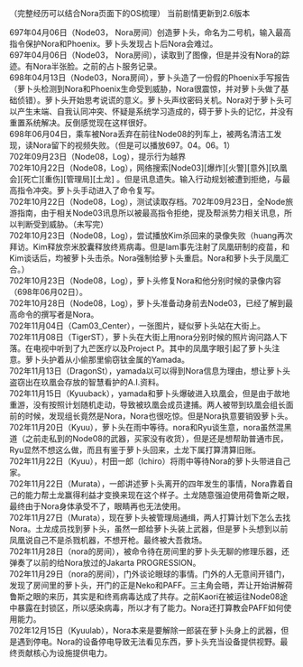 （完整经历可以结合Nora页面下的OS梳理） 
当前剧情更新到2.6版本  
  
697年04月06日（Node03， Nora房间）创造萝卜头，命名为二号机，输入最高指令保护Nora和Phoenix。萝卜头发现占卜后Nora会难过。  
697年04月06日（Node03， Nora房间），读取到了图像，但是并没有Nora的踪迹。有Nora半张脸。之前的占卜服务记录。  
698年04月13日（Node03，Nora房间），萝卜头造了一份假的Phoenix手写报告（萝卜头检测到Nora和Phoenix生命受到威胁，Nora很震惊，并对萝卜头做了基础侦错）。萝卜头开始思考说谎的意义。萝卜头声纹密码关机。Nora对于萝卜头可以产生末端、自我认同冲突、怀疑是系统学习造成的，碍于萝卜头的记忆，并没有重置系统解决。反倒感觉现在这样很好。  
698年06月04日，乘车被Nora丢弃在前往Node08的列车上，被两名清洁工发现，读Nora留下的视频失败。（但是可以播放697。04。06。1）  
702年09月23日（Node08，Log），提示行为越界  
702年10月22日（Node08，Log），网络搜索\[Node03\]\[爆炸\]\[火警\]\[意外\]\[玖凰会\]\[死亡\]\[重伤\]\[管理局\]\[土龙\]  。但是讯息遗失。输入行动规划被遭到拒绝，与最高指令冲突。萝卜头手动进入了命令复写。  
702年10月22日（Node08，Log），测试读取存档。702年09月23日，全Node旅游指南，由于相关Node03讯息所以被最高指令拒绝，提及帮派势力相关讯息，所以判断受到威胁。（未写完）  
702年10月23日（Node08，Log），尝试播放Kim杀回来的录像失败（huang再次拜访。Kim释放奈米胶囊释放终焉病毒。但是lam事先注射了凤凰研制的疫苗，和Kim谈话后，均被萝卜头击杀。Nora强制给萝卜头重启。Nora和萝卜头于凤凰汇合。）  
702年10月23日（Node08，Log），萝卜头修复Nora和他分别时候的录像内容（698年06月02日）。  
702年10月28日（Node08，Log），萝卜头准备动身前去Node03，已经了解到最高命令的撰写者是Nora。  
702年11月04日（Cam03_Center），一张图片，疑似萝卜头站在大街上。  
702年11月08日（TigerST），萝卜头在大街上用nora分别时候的照片询问路人下落。在电视中听到了九芒医疗以及Project   P。其中的凤凰字眼引起了萝卜头注意。萝卜头护着从小偷那里偷窃钛金属的Yamada。  
702年11月13日（DragonSt），yamada以可以得到Nora信息为理由，想让萝卜头盗窃出在玖凰会存放的智慧看护的A.I.资料。  
702年11月15日（Kyuuback），yamada和萝卜头爆破进入玖凰会，但是由于故地重游，没有按照计划随机走动，导致被玖凰会成员逮捕。两人被带到玖凰会组长面前的时候，发现组长竟然是Nora，Nora也很吃惊。但是Nora执意要销毁萝卜头。  
702年11月20日（Kyuu），萝卜头在雨中等待。nora和Ryu谈生意，nora虽然混黑道（之前走私到的Node08的武器，买家没有收货），但是还是想帮助普通市民，Ryu显然不想这么做，而且有鉴于萝卜头回来，土龙下属打算清算旧账。  
702年11月22日（Kyuu），村田一郎（Ichiro）将雨中等待Nora的萝卜头带进自己家。  
702年11月22日（Murata），一郎讲述萝卜头离开的四年发生的事情，Nora靠着自己的能力帮土龙赢得利益才变换来现在这个样子。土龙随意强迫使用荷鲁斯之眼，最终由于Nora身体承受不了，眼睛再也无法使用。  
702年11月27日（Murata），现在萝卜头被管理局通缉，两人打算计划下怎么去找Nora。土龙成员找到萝卜头，虽然一郎给萝卜头装上武器，但是萝卜头想到以前凤凰说自己不是杀戮机器，不想开枪。最终被大吾救场。  
702年11月28日（nora的房间），被命令待在房间里的萝卜头无聊的修理乐器，还弹奏了以前的给Nora放过的Jakarta PROGRESSION。  
702年11月29日（nora的房间），门外谈论眼球的事情。门外的人无意间开错门，发现了房间里的萝卜头，开门的正是Neko和PAFF。三主角会晤，弄让开始讲解荷鲁斯之眼的来历，其实是和终焉病毒达成了共存。之前Kaori在被运往Node08途中暴露在封锁区，所以感染病毒，所以才有了能力。Nora还打算教会PAFF如何使用能力。  
702年12月15日（Kyuulab），Nora本来是要解除一郎装在萝卜头身上的武器，但是遇到停电。Nora的设备停电导致无法看见东西，萝卜头充当设备提供视野。最终贡献核心为设施提供电力。